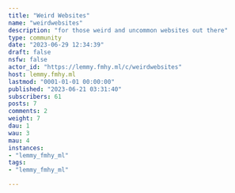 ```yaml
---
title: "Weird Websites" 
name: "weirdwebsites"
description: "for those weird and uncommon websites out there"
type: community
date: "2023-06-29 12:34:39"
draft: false
nsfw: false
actor_id: "https://lemmy.fmhy.ml/c/weirdwebsites"
host: lemmy.fmhy.ml
lastmod: "0001-01-01 00:00:00"
published: "2023-06-21 03:31:40"
subscribers: 61
posts: 7
comments: 2
weight: 7
dau: 1
wau: 3
mau: 4
instances:
- "lemmy_fmhy_ml"
tags: 
- "lemmy_fmhy_ml"

---
```

